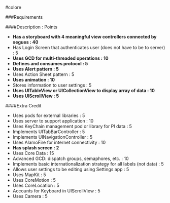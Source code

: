 #colore

###Requirements

####Description : Points

- **Has a storyboard with 4 meaningful view controllers connected by segues : 40** 
- Has Login Screen that authenticates user (does not have to be to server) : 5
- **Uses GCD for multi-threaded operations : 10**
- **Defines and consumes protocol : 5**
- **Uses Alert pattern : 5**
- Uses Action Sheet pattern : 5
- **Uses animation : 10**
- Stores information to user settings : 5
- **Uses UITableView or UICollectionView to display array of data : 10**
- **Uses UIScrollView : 5**

####Extra Credit
- Uses pods for external libraries : 5
- Uses server to support application : 10
- Uses KeyChain management pod or library for PI data : 5
- Implements UITabBarController : 5
- Implements UINavigationController : 5
- Uses AlamoFire for internet connectivity : 10
- **Has splash screen : 2**
- Uses Core Data : 15
- Advanced GCD: dispatch groups, semaphores, etc. : 10
- Implements basic internationalization strategy for all labels (not data) : 5
- Allows user settings to be editing using Settings app : 5
- Uses MapKit : 5
- Uses CoreMotion : 5
- Uses CoreLocation : 5
- Accounts for Keyboard in UIScrollView : 5
- Uses Camera : 5


